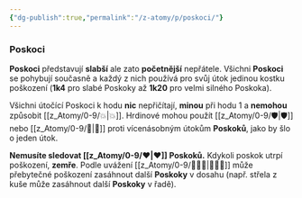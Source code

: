 ```yaml
---
{"dg-publish":true,"permalink":"/z-atomy/p/poskoci/"}
---
```


### Poskoci
**Poskoci** představují **slabší** ale zato **početnější** nepřátele. Všichni **Poskoci** se pohybují současně a každý z nich používá pro svůj útok jedinou kostku poškození (**1k4** pro slabé Poskoky až **1k20** pro velmi silného Poskoka).

Všichni útočící Poskoci k hodu **nic** nepřičítají, **minou** při hodu 1 a **nemohou** způsobit [[z_Atomy/0-9/💥\|💥]]. Hrdinové mohou použít [[z_Atomy/0-9/🛡️\|🛡️]] nebo [[z_Atomy/0-9/🔰\|🔰]] proti vícenásobným útokům **Poskoků**, jako by šlo o jeden útok.

**Nemusíte sledovat [[z_Atomy/0-9/❤\|❤]] Poskoků.** Kdykoli poskok utrpí poškození, **zemře**. Podle uvážení [[z_Atomy/0-9/🧙🏼‍♂️\|🧙🏼‍♂️]] může přebytečné poškození zasáhnout další **Poskoky** v dosahu (např. střela z kuše může zasáhnout další **Poskoky** v řadě). 